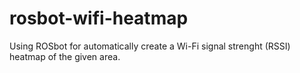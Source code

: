 # rosbot-wifi-heatmap
Using ROSbot for automatically create a Wi-Fi signal strenght (RSSI) heatmap of the given area.
